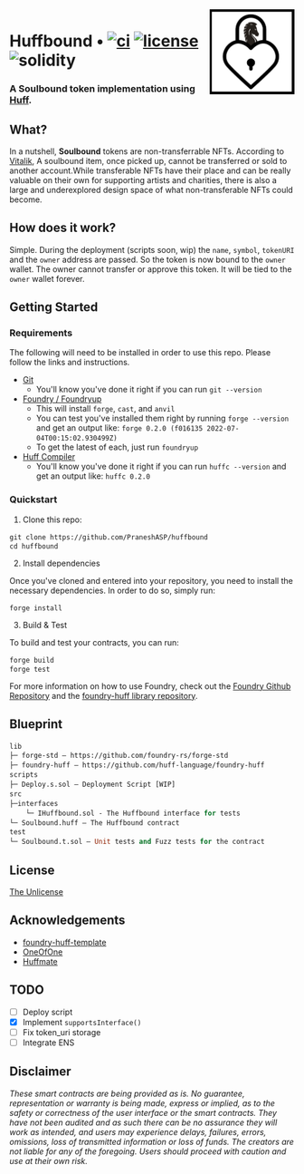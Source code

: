  <img align="right" width="150" height="150" top="100" src="./assets/logo.png">

# Huffbound • [![ci](https://github.com/PraneshASP/huffbound/actions/workflows/ci.yaml/badge.svg?branch=main)](https://github.com/PraneshASP/huffbound/actions/workflows/ci.yaml) [![license](https://img.shields.io/badge/Unlicense-blue.svg?label=license)](https://opensource.org/licenses/unlicense) ![solidity](https://img.shields.io/badge/solidity-%3E%3D0.8.13%20%3C0.9.0-lightgrey)

<h3>

A **Soulbound** token implementation using [**Huff**](https://docs.huff.sh).

</h3>
 
## What?

In a nutshell, **Soulbound** tokens are non-transferrable NFTs. According to [Vitalik](https://vitalik.ca/general/2022/01/26/soulbound.html), A soulbound item, once picked up, cannot be transferred or sold to another account.While transferable NFTs have their place and can be really valuable on their own for supporting artists and charities, there is also a large and underexplored design space of what non-transferable NFTs could become.

## How does it work?

Simple. During the deployment (scripts soon, wip) the `name`, `symbol`, `tokenURI` and the `owner` address are passed. So the token is now bound to the `owner` wallet. The owner cannot transfer or approve this token. It will be tied to the `owner` wallet forever.

## Getting Started

### Requirements

The following will need to be installed in order to use this repo. Please follow the links and instructions.

- [Git](https://git-scm.com/book/en/v2/Getting-Started-Installing-Git)
  - You'll know you've done it right if you can run `git --version`
- [Foundry / Foundryup](https://github.com/gakonst/foundry)
  - This will install `forge`, `cast`, and `anvil`
  - You can test you've installed them right by running `forge --version` and get an output like: `forge 0.2.0 (f016135 2022-07-04T00:15:02.930499Z)`
  - To get the latest of each, just run `foundryup`
- [Huff Compiler](https://docs.huff.sh/get-started/installing/)
  - You'll know you've done it right if you can run `huffc --version` and get an output like: `huffc 0.2.0`

### Quickstart

1. Clone this repo:

```
git clone https://github.com/PraneshASP/huffbound
cd huffbound
```

2. Install dependencies

Once you've cloned and entered into your repository, you need to install the necessary dependencies. In order to do so, simply run:

```shell
forge install
```

3. Build & Test

To build and test your contracts, you can run:

```shell
forge build
forge test
```

For more information on how to use Foundry, check out the [Foundry Github Repository](https://github.com/foundry-rs/foundry/tree/master/forge) and the [foundry-huff library repository](https://github.com/huff-language/foundry-huff).

## Blueprint

```ml
lib
├─ forge-std — https://github.com/foundry-rs/forge-std
├─ foundry-huff — https://github.com/huff-language/foundry-huff
scripts
├─ Deploy.s.sol — Deployment Script [WIP]
src
├─interfaces
    └─ IHuffbound.sol - The Huffbound interface for tests
└─ Soulbound.huff — The Huffbound contract
test
└─ Soulbound.t.sol — Unit tests and Fuzz tests for the contract
```

## License

[The Unlicense](https://github.com/PraneshASP/huffbound/blob/master/LICENSE)

## Acknowledgements

- [foundry-huff-template](https://github.com/huff-language/huff-project-template)
- [OneOfOne](https://github.com/wschwab/one-of-one)
- [Huffmate](https://github.com/pentagonxyz/huffmate)

## TODO

- [ ] Deploy script
- [x] Implement `supportsInterface()`
- [ ] Fix token_uri storage
- [ ] Integrate ENS

## Disclaimer

_These smart contracts are being provided as is. No guarantee, representation or warranty is being made, express or implied, as to the safety or correctness of the user interface or the smart contracts. They have not been audited and as such there can be no assurance they will work as intended, and users may experience delays, failures, errors, omissions, loss of transmitted information or loss of funds. The creators are not liable for any of the foregoing. Users should proceed with caution and use at their own risk._
